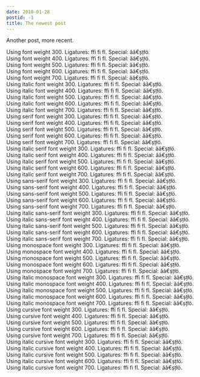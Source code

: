 ```yaml
---
date: 2018-01-28
postid: -1
title: The newest post
---
```


Another post, more recent.

<div class="mm-300">Using font weight 300. Ligatures: ffi fi fl. Special: ăâ€șțłö.</div>
<div class="mm-400">Using font weight 400. Ligatures: ffi fi fl. Special: ăâ€șțłö.</div>
<div class="mm-500">Using font weight 500. Ligatures: ffi fi fl. Special: ăâ€șțłö.</div>
<div class="mm-600">Using font weight 600. Ligatures: ffi fi fl. Special: ăâ€șțłö.</div>
<div class="mm-700">Using font weight 700. Ligatures: ffi fi fl. Special: ăâ€șțłö.</div>
<div class="mm-300 mm-italic">Using italic font weight 300. Ligatures: ffi fi fl. Special: ăâ€șțłö.</div>
<div class="mm-400 mm-italic">Using italic font weight 400. Ligatures: ffi fi fl. Special: ăâ€șțłö.</div>
<div class="mm-500 mm-italic">Using italic font weight 500. Ligatures: ffi fi fl. Special: ăâ€șțłö.</div>
<div class="mm-600 mm-italic">Using italic font weight 600. Ligatures: ffi fi fl. Special: ăâ€șțłö.</div>
<div class="mm-700 mm-italic">Using italic font weight 700. Ligatures: ffi fi fl. Special: ăâ€șțłö.</div>

<div class="mm-serif mm-300">Using serif font weight 300. Ligatures: ffi fi fl. Special: ăâ€șțłö.</div>
<div class="mm-serif mm-400">Using serif font weight 400. Ligatures: ffi fi fl. Special: ăâ€șțłö.</div>
<div class="mm-serif mm-500">Using serif font weight 500. Ligatures: ffi fi fl. Special: ăâ€șțłö.</div>
<div class="mm-serif mm-600">Using serif font weight 600. Ligatures: ffi fi fl. Special: ăâ€șțłö.</div>
<div class="mm-serif mm-700">Using serif font weight 700. Ligatures: ffi fi fl. Special: ăâ€șțłö.</div>
<div class="mm-serif mm-300 mm-italic">Using italic serif font weight 300. Ligatures: ffi fi fl. Special: ăâ€șțłö.</div>
<div class="mm-serif mm-400 mm-italic">Using italic serif font weight 400. Ligatures: ffi fi fl. Special: ăâ€șțłö.</div>
<div class="mm-serif mm-500 mm-italic">Using italic serif font weight 500. Ligatures: ffi fi fl. Special: ăâ€șțłö.</div>
<div class="mm-serif mm-600 mm-italic">Using italic serif font weight 600. Ligatures: ffi fi fl. Special: ăâ€șțłö.</div>
<div class="mm-serif mm-700 mm-italic">Using italic serif font weight 700. Ligatures: ffi fi fl. Special: ăâ€șțłö.</div>

<div class="mm-sans-serif mm-300">Using sans-serif font weight 300. Ligatures: ffi fi fl. Special: ăâ€șțłö.</div>
<div class="mm-sans-serif mm-400">Using sans-serif font weight 400. Ligatures: ffi fi fl. Special: ăâ€șțłö.</div>
<div class="mm-sans-serif mm-500">Using sans-serif font weight 500. Ligatures: ffi fi fl. Special: ăâ€șțłö.</div>
<div class="mm-sans-serif mm-600">Using sans-serif font weight 600. Ligatures: ffi fi fl. Special: ăâ€șțłö.</div>
<div class="mm-sans-serif mm-700">Using sans-serif font weight 700. Ligatures: ffi fi fl. Special: ăâ€șțłö.</div>
<div class="mm-sans-serif mm-300 mm-italic">Using italic sans-serif font weight 300. Ligatures: ffi fi fl. Special: ăâ€șțłö.</div>
<div class="mm-sans-serif mm-400 mm-italic">Using italic sans-serif font weight 400. Ligatures: ffi fi fl. Special: ăâ€șțłö.</div>
<div class="mm-sans-serif mm-500 mm-italic">Using italic sans-serif font weight 500. Ligatures: ffi fi fl. Special: ăâ€șțłö.</div>
<div class="mm-sans-serif mm-600 mm-italic">Using italic sans-serif font weight 600. Ligatures: ffi fi fl. Special: ăâ€șțłö.</div>
<div class="mm-sans-serif mm-700 mm-italic">Using italic sans-serif font weight 700. Ligatures: ffi fi fl. Special: ăâ€șțłö.</div>

<div class="mm-monospace mm-300">Using monospace font weight 300. Ligatures: ffi fi fl. Special: ăâ€șțłö.</div>
<div class="mm-monospace mm-400">Using monospace font weight 400. Ligatures: ffi fi fl. Special: ăâ€șțłö.</div>
<div class="mm-monospace mm-500">Using monospace font weight 500. Ligatures: ffi fi fl. Special: ăâ€șțłö.</div>
<div class="mm-monospace mm-600">Using monospace font weight 600. Ligatures: ffi fi fl. Special: ăâ€șțłö.</div>
<div class="mm-monospace mm-700">Using monospace font weight 700. Ligatures: ffi fi fl. Special: ăâ€șțłö.</div>
<div class="mm-monospace mm-300 mm-italic">Using italic monospace font weight 300. Ligatures: ffi fi fl. Special: ăâ€șțłö.</div>
<div class="mm-monospace mm-400 mm-italic">Using italic monospace font weight 400. Ligatures: ffi fi fl. Special: ăâ€șțłö.</div>
<div class="mm-monospace mm-500 mm-italic">Using italic monospace font weight 500. Ligatures: ffi fi fl. Special: ăâ€șțłö.</div>
<div class="mm-monospace mm-600 mm-italic">Using italic monospace font weight 600. Ligatures: ffi fi fl. Special: ăâ€șțłö.</div>
<div class="mm-monospace mm-700 mm-italic">Using italic monospace font weight 700. Ligatures: ffi fi fl. Special: ăâ€șțłö.</div>

<div class="mm-cursive mm-300">Using cursive font weight 300. Ligatures: ffi fi fl. Special: ăâ€șțłö.</div>
<div class="mm-cursive mm-400">Using cursive font weight 400. Ligatures: ffi fi fl. Special: ăâ€șțłö.</div>
<div class="mm-cursive mm-500">Using cursive font weight 500. Ligatures: ffi fi fl. Special: ăâ€șțłö.</div>
<div class="mm-cursive mm-600">Using cursive font weight 600. Ligatures: ffi fi fl. Special: ăâ€șțłö.</div>
<div class="mm-cursive mm-700">Using cursive font weight 700. Ligatures: ffi fi fl. Special: ăâ€șțłö.</div>
<div class="mm-cursive mm-300 mm-italic">Using italic cursive font weight 300. Ligatures: ffi fi fl. Special: ăâ€șțłö.</div>
<div class="mm-cursive mm-400 mm-italic">Using italic cursive font weight 400. Ligatures: ffi fi fl. Special: ăâ€șțłö.</div>
<div class="mm-cursive mm-500 mm-italic">Using italic cursive font weight 500. Ligatures: ffi fi fl. Special: ăâ€șțłö.</div>
<div class="mm-cursive mm-600 mm-italic">Using italic cursive font weight 600. Ligatures: ffi fi fl. Special: ăâ€șțłö.</div>
<div class="mm-cursive mm-700 mm-italic">Using italic cursive font weight 700. Ligatures: ffi fi fl. Special: ăâ€șțłö.</div>
